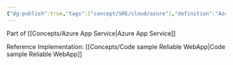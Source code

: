 ```yaml
---
{"dg-publish":true,"tags":["concept/SRE/cloud/azure"],"definition":"Azure WebApp allow you to build and host your websites and web back-ends","permalink":"/concepts/azure-web-app/","dgPassFrontmatter":true}
---
```



Part of  [[Concepts/Azure App Service\|Azure App Service]]

Reference Implementation: [[Concepts/Code sample Reliable WebApp\|Code sample Reliable WebApp]]
